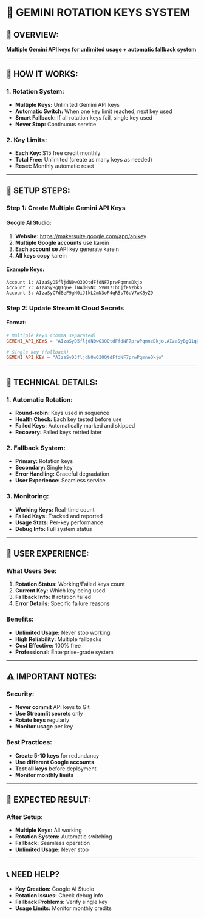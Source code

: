# 🔄 GEMINI ROTATION KEYS SYSTEM

## 🎯 OVERVIEW:
**Multiple Gemini API keys for unlimited usage + automatic fallback system**

---

## 🔑 HOW IT WORKS:

### **1. Rotation System:**
- **Multiple Keys:** Unlimited Gemini API keys
- **Automatic Switch:** When one key limit reached, next key used
- **Smart Fallback:** If all rotation keys fail, single key used
- **Never Stop:** Continuous service

### **2. Key Limits:**
- **Each Key:** $15 free credit monthly
- **Total Free:** Unlimited (create as many keys as needed)
- **Reset:** Monthly automatic reset

---

## 🚀 SETUP STEPS:

### **Step 1: Create Multiple Gemini API Keys**

#### **Google AI Studio:**
1. **Website:** https://makersuite.google.com/app/apikey
2. **Multiple Google accounts** use karein
3. **Each account se** API key generate karein
4. **All keys copy** karein

#### **Example Keys:**
```
Account 1: AIzaSyD5fljdN0wO3OQtdFfdNF7prwPqmneDkjo
Account 2: AIzaSyBgQ1qGe_lNAdHvNc_SVWT7TbCjfFNzbko
Account 3: AIzaSyC7d8eF9gH0iJ1kL2mN3oP4qR5sT6uV7wX8yZ9
```

### **Step 2: Update Streamlit Cloud Secrets**

#### **Format:**
```toml
# Multiple keys (comma separated)
GEMINI_API_KEYS = "AIzaSyD5fljdN0wO3OQtdFfdNF7prwPqmneDkjo,AIzaSyBgQ1qGe_lNAdHvNc_SVWT7TbCjfFNzbko,AIzaSyC7d8eF9gH0iJ1kL2mN3oP4qR5sT6uV7wX8yZ9"

# Single key (fallback)
GEMINI_API_KEY = "AIzaSyD5fljdN0wO3OQtdFfdNF7prwPqmneDkjo"
```

---

## 🔧 TECHNICAL DETAILS:

### **1. Automatic Rotation:**
- **Round-robin:** Keys used in sequence
- **Health Check:** Each key tested before use
- **Failed Keys:** Automatically marked and skipped
- **Recovery:** Failed keys retried later

### **2. Fallback System:**
- **Primary:** Rotation keys
- **Secondary:** Single key
- **Error Handling:** Graceful degradation
- **User Experience:** Seamless service

### **3. Monitoring:**
- **Working Keys:** Real-time count
- **Failed Keys:** Tracked and reported
- **Usage Stats:** Per-key performance
- **Debug Info:** Full system status

---

## 📱 USER EXPERIENCE:

### **What Users See:**
1. **Rotation Status:** Working/Failed keys count
2. **Current Key:** Which key being used
3. **Fallback Info:** If rotation failed
4. **Error Details:** Specific failure reasons

### **Benefits:**
- **Unlimited Usage:** Never stop working
- **High Reliability:** Multiple fallbacks
- **Cost Effective:** 100% free
- **Professional:** Enterprise-grade system

---

## ⚠️ IMPORTANT NOTES:

### **Security:**
- **Never commit** API keys to Git
- **Use Streamlit secrets** only
- **Rotate keys** regularly
- **Monitor usage** per key

### **Best Practices:**
- **Create 5-10 keys** for redundancy
- **Use different Google accounts**
- **Test all keys** before deployment
- **Monitor monthly limits**

---

## 🎯 EXPECTED RESULT:

### **After Setup:**
- **Multiple Keys:** All working
- **Rotation System:** Automatic switching
- **Fallback:** Seamless operation
- **Unlimited Usage:** Never stop

---

## 📞 NEED HELP?

- **Key Creation:** Google AI Studio
- **Rotation Issues:** Check debug info
- **Fallback Problems:** Verify single key
- **Usage Limits:** Monitor monthly credits 